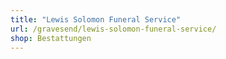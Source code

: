 ```yaml
---
title: "Lewis Solomon Funeral Service"
url: /gravesend/lewis-solomon-funeral-service/
shop: Bestattungen
---
```

